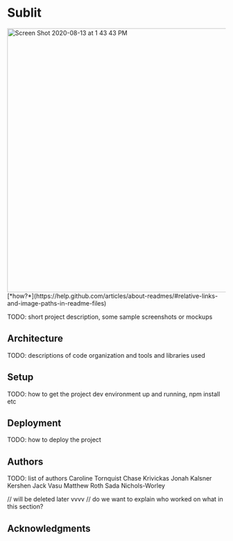 # Sublit

<img width="608" alt="Screen Shot 2020-08-13 at 1 43 43 PM" src="https://user-images.githubusercontent.com/62867125/90168444-17472880-dd6b-11ea-922d-962cfbbc5aeb.png">
[*how?*](https://help.github.com/articles/about-readmes/#relative-links-and-image-paths-in-readme-files)

TODO: short project description, some sample screenshots or mockups

## Architecture

TODO:  descriptions of code organization and tools and libraries used

## Setup

TODO: how to get the project dev environment up and running, npm install etc

## Deployment

TODO: how to deploy the project

## Authors

TODO: list of authors
Caroline Tornquist
Chase Krivickas
Jonah Kalsner Kershen
Jack Vasu
Matthew Roth
Sada Nichols-Worley

// will be deleted later vvvv
// do we want to explain who worked on what in this section?


## Acknowledgments
